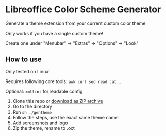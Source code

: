 # Libreoffice Color Scheme Generator

Generate a theme extension from your current custom color theme

Only works if you have a single custom theme!

Create one under "Menubar" -> "Extras" -> "Options" -> "Look"

## How to use

Only tested on Linux!

Requires following core tools: `awk curl sed read cat` ...

Optional: `xmllint` for readable config

1. Clone this repo or [download as ZIP archive](https://github.com/boredsquirrel/libreoffice-colorschemes/archive/refs/heads/main.zip)
2. Go to the directory
3. Run `sh ./gentheme`
4. Follow the steps, use the exact same theme name!
5. Add screenshots and logo
6. Zip the theme, rename to .oxt
